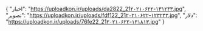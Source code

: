{
  "اخبار": "https://uploadkon.ir/uploads/da2822_21۲۰۲۱۰۶۲۲-۱۳۱۲۴۳.jpg",
  "تصویر": "https://uploadkon.ir/uploads/fdf122_21۲۰۲۱۰۶۲۲-۱۲۳۲۴۳.jpg",
  "دلار": "https://uploadkon.ir/uploads/76fe22_21۲۰۲۱۰۶۲۲-۱۳۱۸۱۳.jpg"
}
